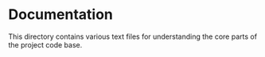 # Documentation

This directory contains various text files for understanding the core parts of the project code base.
